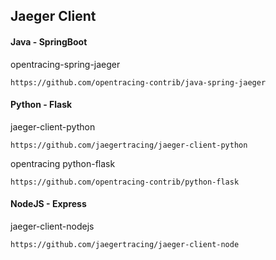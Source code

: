 
## Jaeger Client


#### Java - SpringBoot

opentracing-spring-jaeger

    https://github.com/opentracing-contrib/java-spring-jaeger


#### Python - Flask

jaeger-client-python

    https://github.com/jaegertracing/jaeger-client-python

opentracing python-flask

    https://github.com/opentracing-contrib/python-flask


#### NodeJS - Express

jaeger-client-nodejs

    https://github.com/jaegertracing/jaeger-client-node
